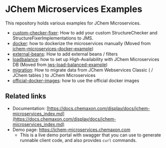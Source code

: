 # JChem Microservices Examples

This repository holds various examples for JChem Microservices.

* [custom-checker-fixer](./custom-checker-fixer): How to add your custom StructureChecker and StructureFixerImplementations to JMS.
* [docker](./docker): how to dockerize the microservices manually (Moved from [jchem-microservices-docker-example](https://github.com/ChemAxon/jchem-microservices-docker-example))
* [external-beans](./external-beans): How to add external beans / filters
* [loadbalance](./loadbalance): how to set up High-Availability with JChem Microservices DB (Moved from [jws-load-balanced-example](https://github.com/ChemAxon/jws-load-balanced-example))
* [migration](./migration): How to migrate data from JChem Webservices Classic ( / JChem tables ) to JChem Microservices
* [official-docker-images](./official-docker-images): how to use the official docker images

## Related links

* Documentation: [https://docs.chemaxon.com/display/docs/jchem-microservices_index.md](https://docs.chemaxon.com/display/docs/jchem-microservices_index.md)
* Demo page: https://jchem-microservices.chemaxon.com
  * This is a live demo portal with swagger that you can use to generate runnable client code, and also provides `curl` commands.
